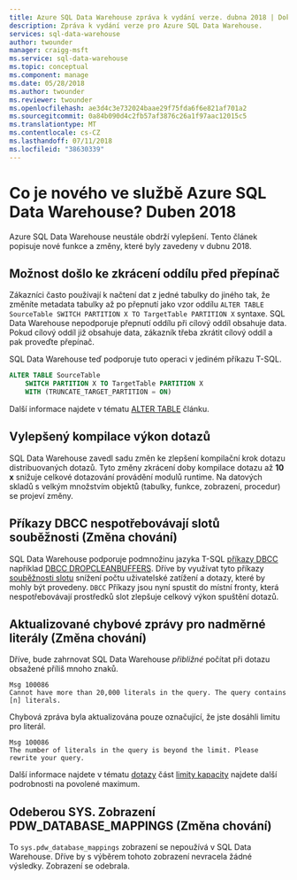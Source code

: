 ```yaml
---
title: Azure SQL Data Warehouse zpráva k vydání verze. dubna 2018 | Dokumentace Microsoftu
description: Zpráva k vydání verze pro Azure SQL Data Warehouse.
services: sql-data-warehouse
author: twounder
manager: craigg-msft
ms.service: sql-data-warehouse
ms.topic: conceptual
ms.component: manage
ms.date: 05/28/2018
ms.author: twounder
ms.reviewer: twounder
ms.openlocfilehash: ae3d4c3e732024baae29f75fda6f6e821af701a2
ms.sourcegitcommit: 0a84b090d4c2fb57af3876c26a1f97aac12015c5
ms.translationtype: MT
ms.contentlocale: cs-CZ
ms.lasthandoff: 07/11/2018
ms.locfileid: "38630339"
---
```

# <a name="whats-new-in-azure-sql-data-warehouse-april-2018"></a>Co je nového ve službě Azure SQL Data Warehouse? Duben 2018
Azure SQL Data Warehouse neustále obdrží vylepšení. Tento článek popisuje nové funkce a změny, které byly zavedeny v dubnu 2018.

## <a name="ability-to-truncate-a-partition-before-a-switch"></a>Možnost došlo ke zkrácení oddílu před přepínač
Zákazníci často používají k načtení dat z jedné tabulky do jiného tak, že změníte metadata tabulky až po přepnutí jako vzor oddílu `ALTER TABLE SourceTable SWITCH PARTITION X TO TargetTable PARTITION X` syntaxe. SQL Data Warehouse nepodporuje přepnutí oddílu při cílový oddíl obsahuje data. Pokud cílový oddíl již obsahuje data, zákazník třeba zkrátit cílový oddíl a pak proveďte přepínač.

SQL Data Warehouse teď podporuje tuto operaci v jediném příkazu T-SQL.

```sql
ALTER TABLE SourceTable 
    SWITCH PARTITION X TO TargetTable PARTITION X
    WITH (TRUNCATE_TARGET_PARTITION = ON)
```
Další informace najdete v tématu [ALTER TABLE](https://docs.microsoft.com/sql/t-sql/statements/alter-table-transact-sql) článku.

## <a name="improved-query-compilation-performance"></a>Vylepšený kompilace výkon dotazů
SQL Data Warehouse zavedl sadu změn ke zlepšení kompilační krok dotazu distribuovaných dotazů. Tyto změny zkrácení doby kompilace dotazu až **10 x** snižuje celkové dotazování provádění modulů runtime. Na datových skladů s velkým množstvím objektů (tabulky, funkce, zobrazení, procedur) se projeví změny.

## <a name="dbcc-commands-do-not-consume-concurrency-slots-behavior-change"></a>Příkazy DBCC nespotřebovávají slotů souběžnosti (Změna chování)
SQL Data Warehouse podporuje podmnožinu jazyka T-SQL [příkazy DBCC](https://docs.microsoft.com/sql/t-sql/database-console-commands/dbcc-transact-sql) například [DBCC DROPCLEANBUFFERS](https://docs.microsoft.com/sql/t-sql/database-console-commands/dbcc-dropcleanbuffers-transact-sql). Dříve by využívat tyto příkazy [souběžnosti slotu](https://docs.microsoft.com/azure/sql-data-warehouse/resource-classes-for-workload-management#concurrency-slots) snížení počtu uživatelské zatížení a dotazy, které by mohly být provedeny. `DBCC` Příkazy jsou nyní spustit do místní fronty, která nespotřebovávají prostředků slot zlepšuje celkový výkon spuštění dotazů.

## <a name="updated-error-message-for-excessive-literals-behavior-change"></a>Aktualizované chybové zprávy pro nadměrné literály (Změna chování)
Dříve, bude zahrnovat SQL Data Warehouse *přibližné* počítat při dotazu obsažené příliš mnoho znaků.
```
Msg 100086
Cannot have more than 20,000 literals in the query. The query contains [n] literals.
```

Chybová zpráva byla aktualizována pouze označující, že jste dosáhli limitu pro literál.
```
Msg 100086
The number of literals in the query is beyond the limit. Please rewrite your query.
```

Další informace najdete v tématu [dotazy](https://docs.microsoft.com/azure/sql-data-warehouse/sql-data-warehouse-service-capacity-limits#queries) část [limity kapacity](https://docs.microsoft.com/azure/sql-data-warehouse/sql-data-warehouse-service-capacity-limits) najdete další podrobnosti na povolené maximum.

## <a name="removed-the-syspdwdatabasemappings-view-behavior-change"></a>Odeberou SYS. Zobrazení PDW_DATABASE_MAPPINGS (Změna chování)
To `sys.pdw_database_mappings` zobrazení se nepoužívá v SQL Data Warehouse. Dříve by s výběrem tohoto zobrazení nevracela žádné výsledky. Zobrazení se odebrala. 